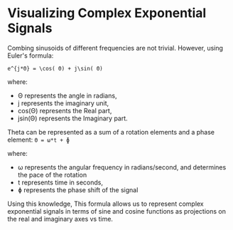 # Visualizing Complex Exponential Signals

Combing sinusoids of different frequencies are not trivial. However, using Euler's formula:

``e^{j*Θ} = \cos( Θ) + j\sin( Θ)``

where:
- Θ represents the angle in radians,
- j represents the imaginary unit,
- cos(Θ) represents the Real part,
- jsin(Θ) represents the Imaginary part.

Theta can be represented as a sum of a rotation elements and a phase element:
`` Θ = ω*t + ɸ ``

where:
- ω represents the angular frequency in radians/second, and determines the pace of the rotation
- t represents time in seconds,
- ɸ represents the phase shift of the signal

Using this knowledge, 
This formula allows us to represent complex exponential signals in terms of sine and cosine functions as projections on the real and imaginary axes vs time.
